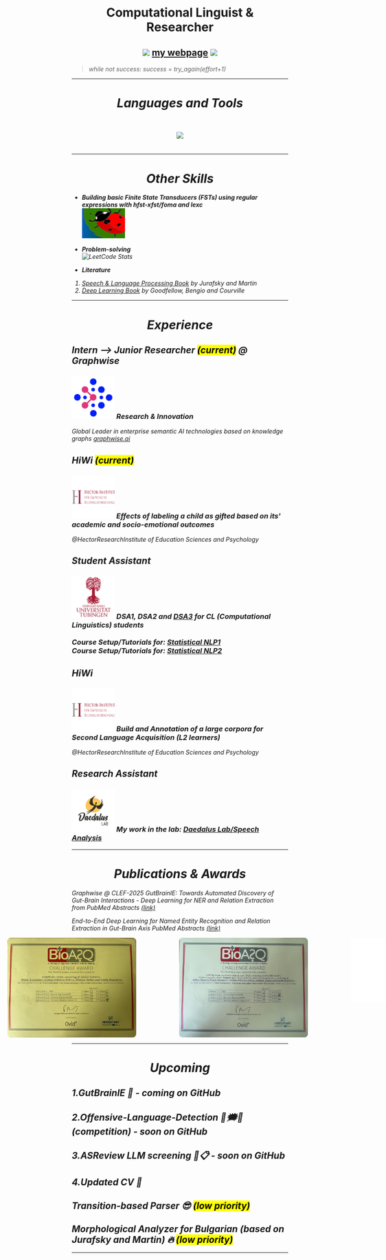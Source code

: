 <h1 align="center"> Computational Linguist & Researcher</h1>

<h2 align="center">
  <img src="https://media.giphy.com/media/hvRJCLFzcasrR4ia7z/giphy.gif" width="30"/>
  <a href="https://mariokuzmanov.github.io/">my webpage</a>
  <img src="https://media.giphy.com/media/hvRJCLFzcasrR4ia7z/giphy.gif" width="30"/>
</h2>

<!--- ![](https://komarev.com/ghpvc/?username=MarioKuzmanov&color=green&style=flat) --->


> <em>while not success: success = try_again(effort+1)</emp>

***
<h1 align="center"><i>Languages and Tools</i><h1>

<p align="center">
  <a href="https://skillicons.dev">
    <img src="https://skillicons.dev/icons?i=py,java,r,html,css,js,git,pytorch,figma,github,githubactions,gradle,idea,latex,linux,md,maven,pycharm,regex,sklearn,vscode,windows,&theme=dark&perline=11" />
  </a>
</p>

<!--- 
<h2 align="center">
<img src="icons/python.png" alt="Python" style="width:70px;height:70px;"/>
<img src="icons/java.png" alt="Java" style="width:90px;height:80px;"/>
<img src="icons/r.png" alt="R" style="width:90px;height:80px;"/>
<img src="icons/html.png" alt="HTML" style="width:90px;height:80px;"/>
<img src="icons/css.png" alt="CSS" style="width:90px;height:80px;"/>
<img src="icons/js.png" alt="JS" style="width:110px;height:80px;"/>
<img src="icons/git.png" alt="Git" style="width:90px;height:80px;"/>   
<img src="icons/pytorch.png" alt="Pytorch" width=100px height=80px />
--->

***

<h1 align="center"> Other Skills </h1>

* <b>Building basic Finite State Transducers (FSTs) using regular expressions with hfst-xfst/foma and lexc</b> <br> <img src="icons/hfst.png" alt="hfst-xfst" style="width:100px;height:70px;"/> 

* <b> Problem-solving </b> <br> ![LeetCode Stats](https://leetcard.jacoblin.cool/MarioKuzmanov1?theme=nord&font=source_code_pro&ext=heatmap)

* <b> Literature </b> <br>
 1. [Speech & Language Processing Book](https://web.stanford.edu/~jurafsky/slp3/) by Jurafsky and Martin
 2. [Deep Learning Book](https://www.deeplearningbook.org/) by Goodfellow, Bengio and Courville

***

<h1 align="center">Experience</h1>

<h2> Intern --> Junior Researcher <mark>(current)</mark> @ Graphwise </h2>

<h3> <img src="icons/graphwise.png" alt="graphwise.ai" style="width:100px;height:100px;"/> Research & Innovation </h3>
<p> Global Leader in enterprise semantic AI technologies based on knowledge graphs <a href="https://graphwise.ai/">graphwise.ai</a></p>

<h2>HiWi <mark>(current)</mark> </h2>

<h3> <img src="icons/hector_inst.png" alt="Hector Institute" style="width:100px;height:100px;"/> Effects of labeling a child as gifted based on its' academic and socio-emotional outcomes </h3>


<p> <em>@HectorResearchInstitute of Education Sciences and Psychology</em> </p>


<h2> Student Assistant </h2>

<h3> <img src="icons/uni_tubingen.png" alt="University of Tubingen" style="width:100px;height:100px;"/> DSA1, DSA2 and <a href="https://dsacl3-2024.github.io/">DSA3</a> for CL (Computational Linguistics) students 
<br> <br>  
Course Setup/Tutorials for:  <a href="https://snlp1-2024.github.io/">Statistical NLP1</a> <br>
Course Setup/Tutorials for:  <a href="https://snlp2-2025.github.io/">Statistical NLP2</a>
</h3>

<h2>HiWi</h2>

<h3> <img src="icons/hector_inst.png" alt="Hector Institute" style="width:100px;height:100px;"/> Build and Annotation of a large corpora for Second Language Acquisition (L2 learners) </h3>
<p> <em>@HectorResearchInstitute of Education Sciences and Psychology</em> </p>


<h2>Research Assistant</h2>


<h3> <img src="icons/daedalus.png" alt="Daedalus Lab" style="width:100px;height:100px;"/> My work in the lab: <a href="https://github.com/daedalusLAB/speech_analysis">Daedalus Lab/Speech Analysis</a></h3>

***
<h1 align="center"> Publications & Awards </h1>

<p align="left"> <i> Graphwise @ CLEF-2025 GutBrainIE: Towards Automated
Discovery of Gut-Brain Interactions - Deep Learning for
NER and Relation Extraction from PubMed Abstracts <a href=https://ceur-ws.org/Vol-4038/paper_14.pdf> (link) </a> </i>
</p>

<p align="left"> <i> End-to-End Deep Learning for Named Entity Recognition and Relation
Extraction in Gut-Brain Axis PubMed Abstracts <a href=https://acl-bg.org/proceedings/2025/RANLP%202025/pdf/2025.ranlp-1.31.pdf> (link) </a> </i> 
</p>


<div style="display: flex; justify-content: center; gap: 100px;">
  <p align="left"> RANLP 2025 Summer School Task A Winner 🥇,  </p>
  <img src="icons/ranlp2025-summer_school.png" alt="First image" style="width:200px; height300px; border-radius: 8px;">
  <img src="icons/graphwise-bioasq.jpeg" alt="Second image" style="width:300px; height400px; border-radius: 8px;">
  <img src="icons/ontug.jpeg" alt="Second image" style="width:300px; height400px; border-radius: 8px;">
  <iframe 
    src="yourfile.pdf" 
    width="100%" 
    height="100%" 
    style="border: none;">
  </iframe>
</div>

***
<h1 align="center"> Upcoming </h1>


1.GutBrainIE 🧠 - coming on GitHub
---
2.Offensive-Language-Detection 🤬🗯️🚫 (competition) - soon on GitHub  
---
3.ASReview LLM screening 🧐📋 - soon on GitHub  
---
4.Updated CV 📝 
---
Transition-based Parser 😎 <mark>(low priority)</mark>
---
Morphological Analyzer for Bulgarian (based on Jurafsky and Martin) 🔥 <mark>(low priority)</mark>
---
***

